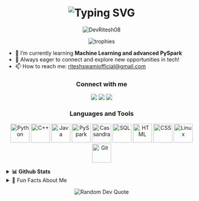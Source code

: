 <h1 align="center">
  <img src="https://readme-typing-svg.demolab.com?font=Fira+Code&pause=1000&color=15C39A&background=FFFFFF00&center=true&vCenter=true&width=435&lines=Hi+%F0%9F%91%8B%2C+I'm+Ritesh+Swami;Aspiring+Data+Scientist;Always+learning+something+new..." alt="Typing SVG" />
</h1>

<p align="center">
  <img src="https://komarev.com/ghpvc/?username=DevRitesh08&label=Profile%20views&color=0e75b6&style=for-the-badge" alt="DevRitesh08" />
</p>

<p align="center">
  <img src="https://github-profile-trophy.vercel.app/?username=DevRitesh08&theme=merko&no-frame=false&no-bg=false&margin-w=4" alt="trophies"/>
</p>


- 🌱 I’m currently learning **Machine Learning and advanced PySpark**
- 💬 Always eager to connect and explore new opportunities in tech!
- 📫 How to reach me: [riteshswamiofficial@gmail.com](mailto:riteshswamiofficial@gmail.com)

<h3 align="center">Connect with me</h3>
<p align="center">
  <a href="mailto:riteshswamiofficial@gmail.com"><img src="https://img.shields.io/badge/Gmail-D14836?style=for-the-badge&logo=gmail&logoColor=white"></a>
  <a href="https://github.com/DevRitesh08"><img src="https://img.shields.io/badge/GitHub-100000?style=for-the-badge&logo=github&logoColor=white"></a>
  <a href="https://www.linkedin.com/in/ritesh-swami-61ab53309/"><img src="https://img.shields.io/badge/LinkedIn-0077B5?style=for-the-badge&logo=linkedin&logoColor=white"></a>
</p>

<h3 align="center">Languages and Tools</h3>
<p align="center">

  <img src="https://media.giphy.com/media/KAq5w47R9rmTuvWOWa/giphy.gif" alt="Python" title="Python" width="50" height="50" />
  <img src="https://cdn.jsdelivr.net/gh/devicons/devicon/icons/cplusplus/cplusplus-original.svg" alt="C++" title="C++" width="50" height="50" />
  <img src="https://cdn.jsdelivr.net/gh/devicons/devicon/icons/java/java-original.svg" alt="Java" title="Java" width="50" height="50" />
  <img src="https://upload.wikimedia.org/wikipedia/commons/f/f3/Apache_Spark_logo.svg" alt="PySpark" title="PySpark" width="50" height="50" />
  <img src="https://cdn.jsdelivr.net/gh/devicons/devicon/icons/cassandra/cassandra-original.svg" alt="Cassandra" title="Cassandra" width="50" height="50" />
  <img src="https://cdn.jsdelivr.net/gh/devicons/devicon/icons/mysql/mysql-original.svg" alt="SQL" title="SQL" width="50" height="50" />
  <img src="https://cdn.jsdelivr.net/gh/devicons/devicon/icons/html5/html5-original.svg" alt="HTML" title="HTML" width="50" height="50" />
  <img src="https://cdn.jsdelivr.net/gh/devicons/devicon/icons/css3/css3-original.svg" alt="CSS" title="CSS" width="50" height="50" />
  <img src="https://cdn.jsdelivr.net/gh/devicons/devicon/icons/linux/linux-original.svg" alt="Linux" title="Linux" width="50" height="50" />
  <img src="https://cdn.jsdelivr.net/gh/devicons/devicon/icons/git/git-original.svg" alt="Git" title="Git" width="50" height="50" />

</p>

<details>
  <summary><b>📊 Github Stats</b></summary>
  <p align="center">
    <img src="https://github-readme-stats.vercel.app/api?username=DevRitesh08&show_icons=true&theme=merko" alt="stats"/>
    <img src="https://github-readme-stats.vercel.app/api/top-langs?username=DevRitesh08&layout=compact&theme=merko" alt="langs"/>
    <img src="https://streak-stats.demolab.com?user=DevRitesh08&theme=merko" alt="streak"/>
  </p>
</details>

<details>
<summary>🎉 Fun Facts About Me</summary>

- 📖 I like reading books  
- 👨‍💻 Coding is my passion  
- 🎬 I'm a movies & web series freak  

</details>

<p align="center">
  <img src="https://quotes-github-readme.vercel.app/api?type=horizontal&theme=merko" alt="Random Dev Quote" />
</p>
